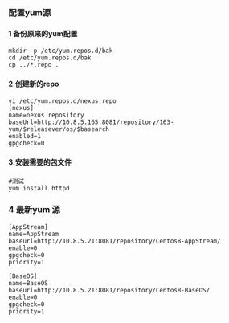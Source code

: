 ###  配置yum源

#### 1 备份原来的yum配置

```shell
mkdir -p /etc/yum.repos.d/bak
cd /etc/yum.repos.d/bak
cp ../*.repo .
```



#### 2.创建新的repo

```shell
vi /etc/yum.repos.d/nexus.repo 
[nexus]
name=nexus repository
baseUrl=http://10.8.5.165:8081/repository/163-yum/$releasever/os/$basearch
enabled=1
gpgcheck=0
```



#### 3.安装需要的包文件

```shell
#测试
yum install httpd
```



### 4 最新yum 源

```shell
[AppStream]
name=AppStream
baseurl=http://10.8.5.21:8081/repository/Centos8-AppStream/
enable=0
gpgcheck=0
priority=1

[BaseOS]
name=BaseOS
baseurl=http://10.8.5.21:8081/repository/Centos8-BaseOS/
enable=0
gpgcheck=0
priority=1
```

